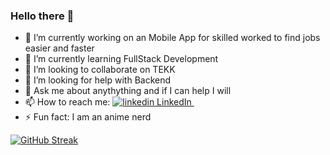 ### Hello there 👋
- 🔭 I’m currently working on an Mobile App for skilled worked to find jobs easier and faster 
- 🌱 I’m currently learning FullStack Development
- 👯 I’m looking to collaborate on TEKK
- 🤔 I’m looking for help with Backend 
- 💬 Ask me about anythything and if I can help I will
- 📫 How to reach me: <a href="https://www.linkedin.com/in/tarun-thakur99/" rel="nofollow noreferrer">
    <img src="https://i.stack.imgur.com/gVE0j.png" alt="linkedin"> LinkedIn
  </a> &nbsp; 
- ⚡ Fun fact: I am an anime nerd
<!--
**Kirito9988/Kirito9988** is a ✨ _special_ ✨ repository because its `README.md` (this file) appears on your GitHub profile.

Here are some ideas to get you started:

- 🔭 I’m currently working on an App for flying school admins 
- 🌱 I’m currently learning FullStack Development
- 👯 I’m looking to collaborate on YOKE
- 🤔 I’m looking for help with Backend 
- 💬 Ask me about anythything and if I can help I will
- 📫 How to reach me: tarun.1999thakur33@gmail.com
- ⚡ Fun fact: I am an anime nerd
-->

[![GitHub Streak](http://github-readme-streak-stats.herokuapp.com?user=Kirito9988&theme=dark&background=000000)](https://git.io/streak-stats)
